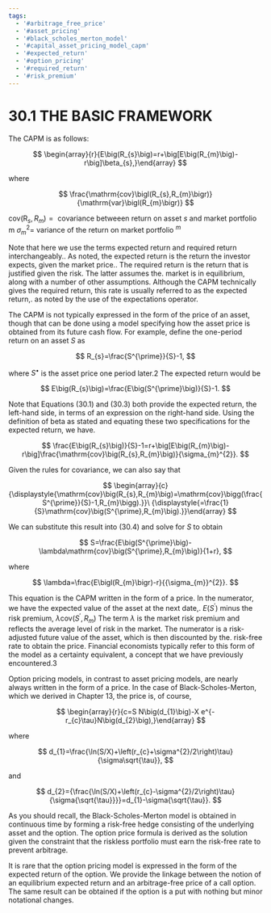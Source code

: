 ```yaml
---
tags:
  - '#arbitrage_free_price'
  - '#asset_pricing'
  - '#black_scholes_merton_model'
  - '#capital_asset_pricing_model_capm'
  - '#expected_return'
  - '#option_pricing'
  - '#required_return'
  - '#risk_premium'
---
```

# 30.1 THE BASIC FRAMEWORK

The CAPM is as follows:

$$
\begin{array}{r}{E\big(R_{s}\big)=r+\big[E\big(R_{m}\big)-r\big]\beta_{s},}\end{array}
$$

where

$$
\frac{\mathrm{cov}\bigl(R_{s},R_{m}\bigr)}{\mathrm{var}\bigl(R_{m}\bigr)}
$$

$\mathrm{cov}\left(\mathrm{R}_{s},R_{m}\right)=\mathrm{}$ covariance betweeen return on asset $s$ and market portfolio m $\sigma_{m}^{2}=$ variance of the return on market portfolio $^m$

Note that here we use the terms expected return and required return interchangeably.. As noted, the expected return is the return the investor expects, given the market price.. The required return is the return that is justified given the risk. The latter assumes the. market is in equilibrium, along with a number of other assumptions. Although the CAPM technically gives the required return, this rate is usually referred to as the expected return,. as noted by the use of the expectations operator.

The CAPM is not typically expressed in the form of the price of an asset, though that can be done using a model specifying how the asset price is obtained from its future cash flow. For example, define the one-period return on an asset $S$ as

$$
R_{s}=\frac{S^{\prime}}{S}-1,
$$

where $S^{\bullet}$ is the asset price one period later.2 The expected return would be

$$
E\big(R_{s}\big)=\frac{E\big(S^{\prime}\big)}{S}-1.
$$

Note that Equations (30.1) and (30.3) both provide the expected return, the left-hand side, in terms of an expression on the right-hand side. Using the definition of beta as stated and equating these two specifications for the expected return, we have.

$$
\frac{E\big(R_{s}\big)}{S}-1=r+\big[E\big(R_{m}\big)-r\big]\frac{\mathrm{cov}\big(R_{s},R_{m}\big)}{\sigma_{m}^{2}}.
$$

Given the rules for covariance, we can also say that

$$
\begin{array}{c}{\displaystyle{\mathrm{cov}\big(R_{s},R_{m}\big)=\mathrm{cov}\bigg(\frac{S^{\prime}}{S}-1,R_{m}\bigg).}}\ {\displaystyle{=\frac{1}{S}\mathrm{cov}\big(S^{\prime},R_{m}\big).}}\end{array}
$$

We can substitute this result into (30.4) and solve for $S$ to obtain

$$
S=\frac{E\big(S^{\prime}\big)-\lambda\mathrm{cov}\big(S^{\prime},R_{m}\big)}{1+r},
$$

where

$$
\lambda=\frac{E\bigl(R_{m}\bigr)-r}{{\sigma_{m}}^{2}}.
$$

This equation is the CAPM written in the form of a price. In the numerator, we have the expected value of the asset at the next date,. $E\big(S^{\prime}\big)$ minus the risk premium, $\lambda\mathrm{cov}\left(S^{\prime},R_{m}\right)$ The term $\lambda$ is the market risk premium and reflects the average level of risk in the market. The numerator is a risk-adjusted future value of the asset, which is then discounted by the. risk-free rate to obtain the price. Financial economists typically refer to this form of the model as a certainty equivalent, a concept that we have previously encountered.3

Option pricing models, in contrast to asset pricing models, are nearly always written in the form of a price. In the case of Black-Scholes-Merton, which we derived in Chapter 13, the price is, of course,

$$
\begin{array}{r}{c=S N\big(d_{1}\big)-X e^{-r_{c}\tau}N\big(d_{2}\big),}\end{array}
$$

where

$$
d_{1}=\frac{\ln(S/X)+\left(r_{c}+\sigma^{2}/2\right)\tau}{\sigma\sqrt{\tau}},
$$

and

$$
d_{2}={\frac{\ln(S/X)+\left(r_{c}-\sigma^{2}/2\right)\tau}{\sigma{\sqrt{\tau}}}}=d_{1}-\sigma{\sqrt{\tau}}.
$$

As you should recall, the Black-Scholes-Merton model is obtained in continuous time by forming a risk-free hedge consisting of the underlying asset and the option. The option price formula is derived as the solution given the constraint that the riskless portfolio must earn the risk-free rate to prevent arbitrage.

It is rare that the option pricing model is expressed in the form of the expected return of the option. We provide the linkage between the notion of an equilibrium expected return and an arbitrage-free price of a call option. The same result can be obtained if the option is a put with nothing but minor notational changes.
